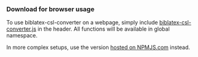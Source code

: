 ### Download for browser usage

To use biblatex-csl-converter on a webpage, simply include [biblatex-csl-converter.js](/biblatex-csl-converter.js) in the header. All functions will be available in global namespace.

In more complex setups, use the version [hosted on NPMJS.com](https://www.npmjs.com/package/biblatex-csl-converter) instead.
